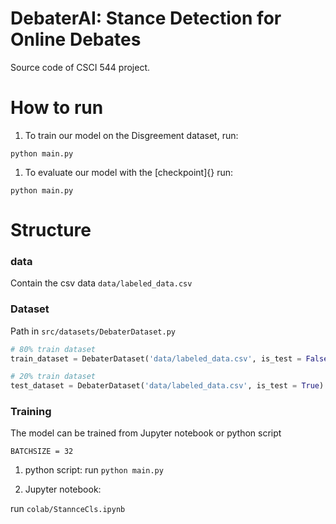 # DebaterAI: Stance Detection for Online Debates

Source code of CSCI 544 project.

# How to run

1. To train our model on the Disgreement dataset, run:

```{python}
python main.py
```

1. To evaluate our model with the [checkpoint]{} run:

```{python}
python main.py
```



# Structure

### data

Contain the csv data `data/labeled_data.csv`

### Dataset

Path in `src/datasets/DebaterDataset.py`

```python
# 80% train dataset
train_dataset = DebaterDataset('data/labeled_data.csv', is_test = False)

# 20% train dataset
test_dataset = DebaterDataset('data/labeled_data.csv', is_test = True)

```

### Training

The model can be trained from Jupyter notebook or python script

`BATCHSIZE = 32`

1. python script: run `python main.py`

2. Jupyter notebook:

run `colab/StannceCls.ipynb`
